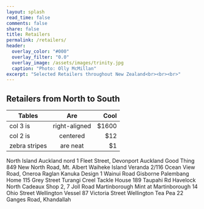```yaml
---
layout: splash
read_time: false
comments: false
share: false
title: Retailers
permalink: /retailers/
header:
  overlay_color: "#000"
  overlay_filter: "0.0"
  overlay_image: /assets/images/trinity.jpg
  caption: "Photo: Olly McMillan"
excerpt: "Selected Retailers throughout New Zealand<br><br><br>"
---
```


## Retailers from North to South

| Tables        | Are           | Cool  |
| ------------- |:-------------:| -----:|
| col 3 is      | right-aligned | $1600 |
| col 2 is      | centered      |   $12 |
| zebra stripes | are neat      |    $1 |

North Island
Auckland	nord	1 Fleet Street, Devonport
Auckland	Good Thing	849 New North Road, Mt. Albert
Waiheke Island	Veranda	2/116 Ocean View Road, Oneroa
Raglan	Kanuka Design	1 Wainui Road
Gisborne	Palembang Home	115 Grey Street
Turangi	Creel Tackle House	189 Taupahi Rd
Havelock North	Cadeaux	Shop 2, 7 Joll Road
Martinborough	Mint at Martinborough	14 Ohio Street
Wellington	Vessel	87 Victoria Street
Wellington	Tea Pea	22 Ganges Road, Khandallah

